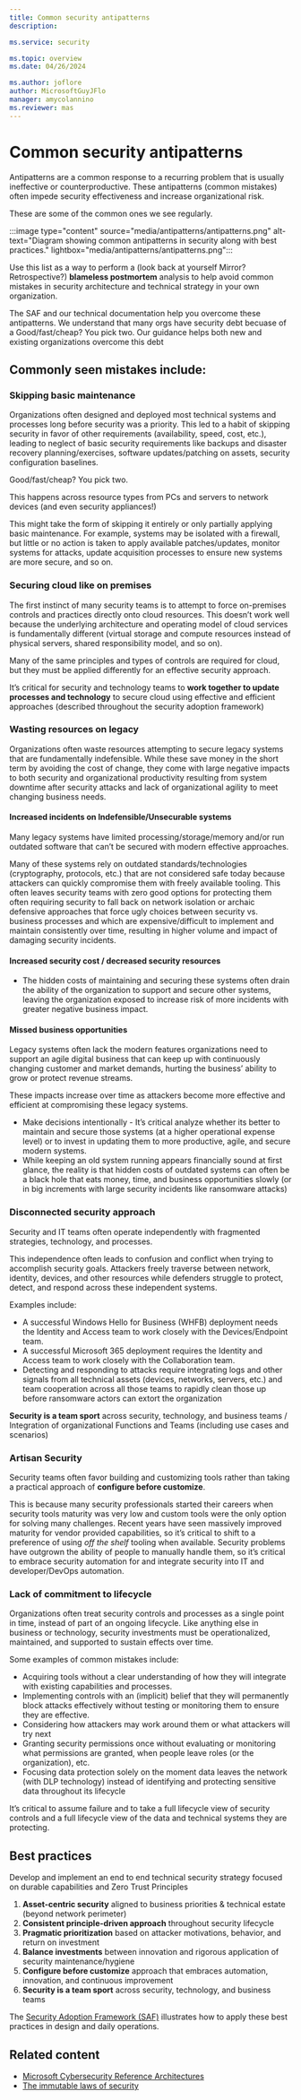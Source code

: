 ```yaml
---
title: Common security antipatterns
description: 

ms.service: security

ms.topic: overview
ms.date: 04/26/2024

ms.author: joflore
author: MicrosoftGuyJFlo
manager: amycolannino
ms.reviewer: mas
---
```

# Common security antipatterns

Antipatterns are a common response to a recurring problem that is usually ineffective or counterproductive. These antipatterns (common mistakes) often impede security effectiveness and increase organizational risk. 

These are some of the common ones we see regularly.

:::image type="content" source="media/antipatterns/antipatterns.png" alt-text="Diagram showing common antipatterns in security along with best practices." lightbox="media/antipatterns/antipatterns.png":::

Use this list as a way to perform a (look back at yourself Mirror? Retrospective?) **blameless postmortem** analysis to help avoid common mistakes in security architecture and technical strategy in your own organization.

The SAF and our technical documentation help you overcome these antipatterns. We understand that many orgs have security debt becuase of a Good/fast/cheap? You pick two. Our guidance helps both new and existing organizations overcome this debt 

## Commonly seen mistakes include:

### Skipping basic maintenance

Organizations often designed and deployed most technical systems and processes long before security was a priority. This led to a habit of skipping security in favor of other requirements (availability, speed, cost, etc.), leading to neglect of basic security requirements like backups and disaster recovery planning/exercises, software updates/patching on assets, security configuration baselines.

Good/fast/cheap? You pick two.

This happens across resource types from PCs and servers to network devices (and even security appliances!)

This might take the form of skipping it entirely or only partially applying basic maintenance. For example, systems may be isolated with a firewall, but little or no action is taken to apply available patches/updates, monitor systems for attacks, update acquisition processes to ensure new systems are more secure, and so on. 

### Securing cloud like on premises

The first instinct of many security teams is to attempt to force on-premises controls and practices directly onto cloud resources. This doesn’t work well because the underlying architecture and operating model of cloud services is fundamentally different (virtual storage and compute resources instead of physical servers, shared responsibility model, and so on). 

Many of the same principles and types of controls are required for cloud, but they must be applied differently for an effective security approach. 

It’s critical for security and technology teams to **work together to update processes and technology** to secure cloud using effective and efficient approaches (described throughout the security adoption framework)

### Wasting resources on legacy

Organizations often waste resources attempting to secure legacy systems that are fundamentally indefensible. While these save money in the short term by avoiding the cost of change, they come with large negative impacts to both security and organizational productivity resulting from system downtime after security attacks and lack of organizational agility to meet changing business needs.

#### Increased incidents on Indefensible/Unsecurable systems

Many legacy systems have limited processing/storage/memory and/or run outdated software that can’t be secured with modern effective approaches. 

Many of these systems rely on outdated standards/technologies (cryptography, protocols, etc.) that are not considered safe today because attackers can quickly compromise them with freely available tooling. This often leaves security teams with zero good options for protecting them often requiring security to fall back on network isolation or archaic defensive approaches that force ugly choices between security vs. business processes and which are expensive/difficult to implement and maintain consistently over time, resulting in higher volume and impact of damaging security incidents. 

#### Increased security cost / decreased security resources 

- The hidden costs of maintaining and securing these systems often drain the ability of the organization to support and secure other systems, leaving the organization exposed to increase risk of more incidents with greater negative business impact. 

#### Missed business opportunities

Legacy systems often lack the modern features organizations need to support an agile digital business that can keep up with continuously changing customer and market demands, hurting the business’ ability to grow or protect revenue streams.

These impacts increase over time as attackers become more effective and efficient at compromising these legacy systems.

- Make decisions intentionally - It’s critical analyze whether its better to maintain and secure those systems (at a higher operational expense level) or to invest in updating them to more productive, agile, and secure modern systems. 
- While keeping an old system running appears financially sound at first glance, the reality is that hidden costs of outdated systems can often be a black hole that eats money, time, and business opportunities slowly (or in big increments with large security incidents like ransomware attacks)

### Disconnected security approach

Security and IT teams often operate independently with fragmented strategies, technology, and processes. 

This independence often leads to confusion and conflict when trying to accomplish security goals. Attackers freely traverse between network, identity, devices, and other resources while defenders struggle to protect, detect, and respond across these independent systems. 

Examples include:

- A successful Windows Hello for Business (WHFB) deployment needs the Identity and Access team to work closely with the Devices/Endpoint team. 
- A successful Microsoft 365 deployment requires the Identity and Access team to work closely with the Collaboration team. 
- Detecting and responding to attacks require integrating logs and other signals from all technical assets (devices, networks, servers, etc.) and team cooperation across all those teams to rapidly clean those up before ransomware actors can extort the organization

**Security is a team sport** across security, technology, and business teams / Integration of organizational Functions and Teams (including use cases and scenarios)

### Artisan Security

Security teams often favor building and customizing tools rather than taking a practical approach of **configure before customize**.

This is because many security professionals started their careers when security tools maturity was very low and custom tools were the only option for solving many challenges. Recent years have seen massively improved maturity for vendor provided capabilities, so it’s critical to shift to a preference of using *off the shelf* tooling when available. Security problems have outgrown the ability of people to manually handle them, so it’s critical to embrace security automation for and integrate security into IT and developer/DevOps automation. 

### Lack of commitment to lifecycle

Organizations often treat security controls and processes as a single point in time, instead of part of an ongoing lifecycle. Like anything else in business or technology, security investments must be operationalized, maintained, and supported to sustain effects over time. 

Some examples of common mistakes include: 

- Acquiring tools without a clear understanding of how they will integrate with existing capabilities and processes.
- Implementing controls with an (implicit) belief that they will permanently block attacks effectively without testing or monitoring them to ensure they are effective.
- Considering how attackers may work around them or what attackers will try next
- Granting security permissions once without evaluating or monitoring what permissions are granted, when people leave roles (or the organization), etc. 
- Focusing data protection solely on the moment data leaves the network (with DLP technology) instead of identifying and protecting sensitive data throughout its lifecycle

It’s critical to assume failure and to take a full lifecycle view of security controls and a full lifecycle view of the data and technical systems they are protecting. 

## Best practices

Develop and implement an end to end technical security strategy focused on durable capabilities and Zero Trust Principles

1. **Asset-centric security** aligned to business priorities & technical estate (beyond network perimeter)
1. **Consistent principle-driven approach** throughout security lifecycle
1. **Pragmatic prioritization** based on attacker motivations, behavior, and return on investment 
1. **Balance investments** between innovation and rigorous application of security maintenance/hygiene
1. **Configure before customize** approach that embraces automation, innovation, and continuous improvement
1. **Security is a team sport** across security, technology, and business teams

The [Security Adoption Framework (SAF)](adoption.md) illustrates how to apply these best practices in design and daily operations. 

## Related content

- [Microsoft Cybersecurity Reference Architectures](mcra.md)
- [The immutable laws of security](../zero-trust/ten-laws-of-security.md)